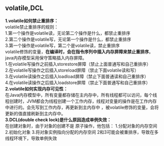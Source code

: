## volatile,DCL
**1.volatile如何禁止重排序：**   
volatile禁止重排序的规则：   
1.第一个操作是volatile读，无论第二个操作是什么，都禁止重排序   
2.第二个操作是volatile写，无论第一个操作是什么，都禁止重排序   
3.第一个操作是volatile写，第二个是volatile读，禁止重排序     
volatile修饰的变量，**在编译时，会在指令序列中插入内存屏障来禁止重排序**。java内存模型采用保守策略插入内存屏障。  
1.在volatile写操作之前插入storestore屏障（禁止上面普通写和自己重排序）   
2.在volatile写操作之后插入storeload屏障（禁止下面volatile读和写）   
3.在volatile读操作之后插入loadload屏障（禁止下面普通读和自己重排序）   
4.在volatile读操作之后插入loadstore屏障（禁止下面普通写和自己重排序）      
**2.volatile如何实现内存可见性：**   
在Java内存模型中，所有变量都存储在主内存中，所有线程都可以访问，每个线程创建时，JVM都会为线程创建一个工作内存，线程对变量的操作是在工作内存中进行的。会先写到工作内存，再更新到主内存中 ，被volatile修饰的变量，会将更新的值直接刷新到主内存中。   
**3.DCL(double check lock)是什么原因造成单例失效：**   
在创建对象时，由于对象的创建不是 原子操作，他包括：
1.分配对象的内存空间 
2.初始化对象
3.将对象实例指向分配的内存空间
2和3可能会被重排序，导致在多线程环境下，导致单例失效
